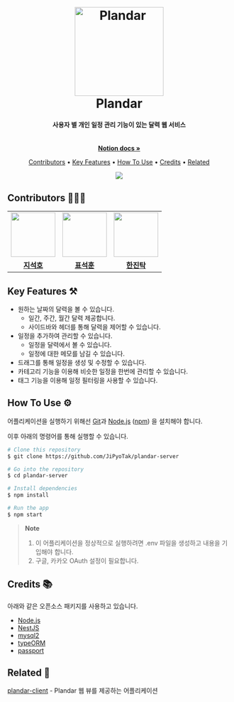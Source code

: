 <h1 align="center">
  <br>
  <a href="https://github.com/JiPyoTak/plandar-server"><img src="https://github.com/JiPyoTak/plandar-client/assets/55688122/84f1948f-73ff-4074-808d-356ff4ab9aee" alt="Plandar" width=200></a>
  <br>
  Plandar
  <br>
</h1>

<h4 align="center">사용자 별 개인 일정 관리 기능이 있는 달력 웹 서비스</h4>

<p align="center">
  <br />
  <a href="https://maze-giant-106.notion.site/Plandar-3aa929cd5234440b94690fd1c65be27a?pvs=4">
    <strong>
      Notion docs »
    </strong>
  </a>
  <br />
</p>

<p align="center">
  <a href="#contributors-🙋🏼‍♂️">Contributors</a> •
  <a href="#key-features-⚒️">Key Features</a> •
  <a href="#how-to-use-⚙️">How To Use</a> •
  <a href="#credits-📚">Credits</a> •
  <a href="#related-🔗">Related</a>
</p>

<div align="center">
<img src="https://github.com/JiPyoTak/plandar-client/assets/60173534/82117794-1efd-4785-bb3c-55bda63fef92"/>
</div>

## Contributors 🙋🏼‍♂️

<table align="center">
  <tr>
    <td>
      <a href="https://github.com/seoko97">
        <img src="https://avatars.githubusercontent.com/seoko97" width="100"/>
      </a>
    </td>
    <td>
      <a href="https://github.com/pyo-sh">
        <img src="https://avatars.githubusercontent.com/pyo-sh" width="100"/>
      </a>
    </td>
    <td>
      <a href="https://github.com/jintak0401">
        <img src="https://avatars.githubusercontent.com/jintak0401" width="100"/>
      </a>
    </td>
  </tr>
  <tr>
    <td align="center">
      <a href="https://github.com/seoko97">
        <strong>
          지석호
        </strong>
      </a>
    </td>
    <td align="center">
      <a href="https://github.com/pyo-sh">
        <strong>
          표석훈
        </strong>
      </a>
    </td>
    <td align="center">
      <a href="https://github.com/jintak0401">
        <strong>
          한진탁
        </strong>
      </a>
    </td>
  </tr>
</table>

## Key Features ⚒️

- 원하는 날짜의 달력을 볼 수 있습니다.
  - 일간, 주간, 월간 달력 제공합니다.
  - 사이드바와 헤더를 통해 달력을 제어할 수 있습니다.
- 일정을 추가하여 관리할 수 있습니다.
  - 일정을 달력에서 볼 수 있습니다.
  - 일정에 대한 메모를 남길 수 있습니다.
- 드래그를 통해 일정을 생성 및 수정할 수 있습니다.
- 카테고리 기능을 이용해 비슷한 일정을 한번에 관리할 수 있습니다.
- 태그 기능을 이용해 일정 필터링을 사용할 수 있습니다.

## How To Use ⚙️

어플리케이션을 실행하기 위해선 [Git](https://git-scm.com)과 [Node.js](https://nodejs.org/en/download/) ([npm](http://npmjs.com)) 을 설치해야 합니다.

이후 아래의 명령어를 통해 실행할 수 있습니다.

```bash
# Clone this repository
$ git clone https://github.com/JiPyoTak/plandar-server

# Go into the repository
$ cd plandar-server

# Install dependencies
$ npm install

# Run the app
$ npm start
```

> **Note**
>
> 1. 이 어플리케이션을 정상적으로 실행하려면 .env 파일을 생성하고 내용을 기입해야 합니다.
> 2. 구글, 카카오 OAuth 설정이 필요합니다.

## Credits 📚

아래와 같은 오픈소스 패키지를 사용하고 있습니다.

- [Node.js](https://nodejs.org/)
- [NestJS](https://nestjs.com/)
- [mysql2](https://www.npmjs.com/package/mysql2)
- [typeORM](https://typeorm.io/?ref=arctype.com)
- [passport](https://www.passportjs.org/)

## Related 🔗

[plandar-client](https://github.com/JiPyoTak/plandar-client) - Plandar 웹 뷰를 제공하는 어플리케이션
